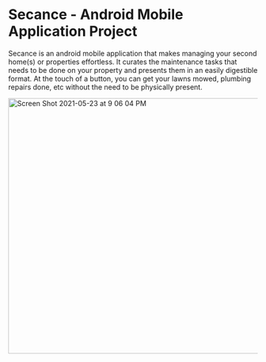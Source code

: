 # Secance - Android Mobile Application Project 

Secance is an android mobile application that makes managing your second home(s) or properties effortless. It curates the maintenance tasks that needs to be done on your property and presents them in an easily digestible format. At the touch of a button, you can get your lawns mowed, plumbing repairs done, etc without the need to be physically present.


<img width="516" alt="Screen Shot 2021-05-23 at 9 06 04 PM" src="https://user-images.githubusercontent.com/46499901/119275029-b9554480-bc0a-11eb-82c4-e9275ccd9c58.png">
